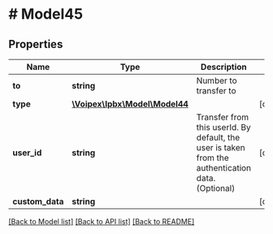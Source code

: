 # # Model45

## Properties

Name | Type | Description | Notes
------------ | ------------- | ------------- | -------------
**to** | **string** | Number to transfer to |
**type** | [**\Voipex\Ipbx\Model\Model44**](Model44.md) |  | [optional]
**user_id** | **string** | Transfer from this userId. By default, the user is taken from the authentication data. (Optional) | [optional]
**custom_data** | **string** |  | [optional]

[[Back to Model list]](../../README.md#models) [[Back to API list]](../../README.md#endpoints) [[Back to README]](../../README.md)

